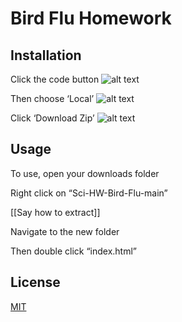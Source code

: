 # Bird Flu Homework

## Installation
Click the code button
![alt text](https://github.com/FutureShock314/Sci-HW-Bird-Flu/blob/main/README-Images/code.png)

Then choose ‘Local’
![alt text](https://github.com/FutureShock314/Sci-HW-Bird-Flu/blob/main/README-Images/local.png)

Click ‘Download Zip’
![alt text](https://github.com/FutureShock314/Sci-HW-Bird-Flu/blob/main/README-Images/zip.png)

## Usage
To use, open your downloads folder

Right click on “Sci-HW-Bird-Flu-main”

[[Say how to extract]]

Navigate to the new folder

Then double click “index.html”

## License

[MIT](https://choosealicense.com/licenses/mit/)

